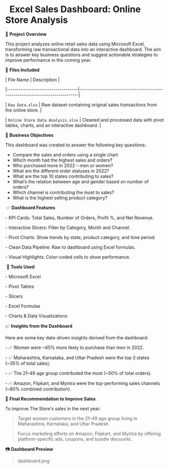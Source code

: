 # &nbsp;  **Excel Sales Dashboard: Online Store Analysis**



📁 **Project Overview**



This project analyzes online retail sales data using Microsoft Excel, transforming raw transactional data into an interactive dashboard. The aim is to answer key business questions and suggest actionable strategies to improve performance in the coming year.





📂 **Files Included**



| File Name                         | Description                                                                 |

|-----------------------------------|-----------------------------------------------------------------------------|

| `Raw Data.xlsx`                   | Raw dataset containing original sales transactions from the online store.  |

| `Online Store Data Analysis.xlsx` | Cleaned and processed data with pivot tables, charts, and an interactive dashboard. |



🎯 **Business Objectives**



This dashboard was created to answer the following key questions:



* Compare the sales and orders using a single chart  
* Which month had the highest sales and orders?  
* Who purchased more in 2022 – men or women?  
* What are the different order statuses in 2022?  
* What are the top 10 states contributing to sales?  
* What’s the relation between age and gender based on number of orders?  
* Which channel is contributing the most to sales?  
* What is the highest selling product category?



&nbsp;✅ **Dashboard Features**



\- KPI Cards: Total Sales, Number of Orders, Profit %, and Net Revenue.

\- Interactive Slicers: Filter by Category, Month and Channel.

\- Pivot Charts: Show trends by state, product category, and time period.

\- Clean Data Pipeline: Raw to dashboard using Excel formulas.

\- Visual Highlights: Color-coded cells to show performance.



&nbsp;🧰 **Tools Used**



\- Microsoft Excel

\- Pivot Tables

\- Slicers

\- Excel Formulas

\- Charts \& Data Visualizations



📈 **Insights from the Dashboard**



Here are some key data-driven insights derived from the dashboard:



\- ✅ Women were ~65% more likely to purchase than men in 2022.  

\- ✅ Maharashtra, Karnataka, and Uttar Pradesh were the top 3 states (~35% of total sales).  

\- ✅ The 21–49 age group contributed the most (~50% of total orders).  

\- ✅ Amazon, Flipkart, and Myntra were the top-performing sales channels (~80% combined contribution).





📌 **Final Recommendation to Improve Sales**



To improve The Store's sales in the next year:



> Target women customers in the 21–49 age group living in Maharashtra, Karnataka, and Uttar Pradesh.  

> Focus marketing efforts on Amazon, Flipkart, and Myntra by offering platform-specific ads, coupons, and bundle discounts.



📷 **Dashboard Preview**



> dashboard.png

